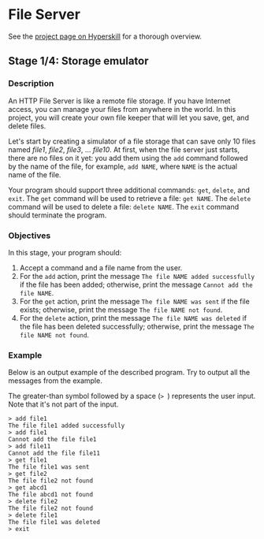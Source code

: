# File Server

See the [project page on Hyperskill](https://hyperskill.org/projects/52) for a thorough overview.


## Stage 1/4: Storage emulator

### Description

An HTTP File Server is like a remote file storage. If you have Internet access, you can manage your files from anywhere in the world. In this project, you will create your own file keeper that will let you save, get, and delete files.

Let's start by creating a simulator of a file storage that can save only 10 files named *file1*, *file2*, *file3*, ... *file10*. At first, when the file server just starts, there are no files on it yet: you add them using the `add` command followed by the name of the file, for example, `add NAME`, where `NAME` is the actual name of the file.

Your program should support three additional commands: `get`, `delete`, and `exit`. The `get` command will be used to retrieve a file: `get NAME`. The `delete` command will be used to delete a file: `delete NAME`. The `exit` command should terminate the program.

### Objectives

In this stage, your program should:

1. Accept a command and a file name from the user.
2. For the `add` action, print the message `The file NAME added successfully` if the file has been added; otherwise, print the message `Cannot add the file NAME`.
3. For the `get` action, print the message `The file NAME was sent` if the file exists; otherwise, print the message `The file NAME not found`.
4. For the `delete` action, print the message `The file NAME was deleted` if the file has been deleted successfully; otherwise, print the message `The file NAME not found`.

### Example

Below is an output example of the described program. Try to output all the messages from the example.

The greater-than symbol followed by a space (`> `) represents the user input. Note that it's not part of the input.
```text
> add file1
The file file1 added successfully
> add file1
Cannot add the file file1
> add file11
Cannot add the file file11
> get file1
The file file1 was sent
> get file2
The file file2 not found
> get abcd1
The file abcd1 not found
> delete file2
The file file2 not found
> delete file1
The file file1 was deleted
> exit
```
